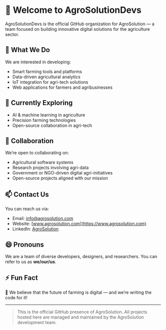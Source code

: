 # 👋 Welcome to AgroSolutionDevs

AgroSolutionDevs is the official GitHub organization for AgroSolution — a team focused on building innovative digital solutions for the agriculture sector.

## 👀 What We Do

We are interested in developing:
- Smart farming tools and platforms
- Data-driven agricultural analytics
- IoT integration for agri-tech solutions
- Web applications for farmers and agribusinesses

## 🌱 Currently Exploring

- AI & machine learning in agriculture
- Precision farming technologies
- Open-source collaboration in agri-tech

## 🤝 Collaboration

We’re open to collaborating on:
- Agricultural software systems
- Research projects involving agri-data
- Government or NGO-driven digital agri-initiatives
- Open-source projects aligned with our mission

## 📫 Contact Us

You can reach us via:
- Email: [info@agrosolution.com](mailto:info@agrosolution.com)
- Website: [www.agrosolution.com](https://www.agrosolution.com)
- LinkedIn: [AgroSolution](https://www.linkedin.com/company/agrosolution)

## 😄 Pronouns

We are a team of diverse developers, designers, and researchers. You can refer to us as **we/our/us**.

## ⚡ Fun Fact

🌾 We believe that the future of farming is digital — and we’re writing the code for it!

---

> This is the official GitHub presence of AgroSolution. All projects hosted here are managed and maintained by the AgroSolution development team.

